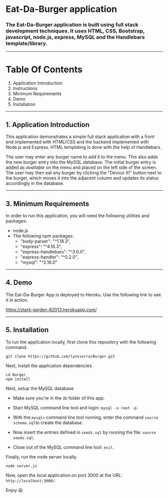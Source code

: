 # **Eat-Da-Burger application**
### The Eat-Da-Burger application is built using full stack development techniques. It uses HTML, CSS, Bootstrap, javascript, node.js, express, MySQL and the Handlebars template/library.

----------------

# **Table Of Contents**
1. Application Introduction
2. Instructions
3. Minimum Requirements
4. Demo
5. Installation

----------------

## **1. Application Introduction**
This application demonstrates a simple full stack application with a front end implemented with HTML/CSS and the backend implemented with Node.js and Express. HTML templating is done with the help of Handlebars.

The user may enter any burger name to add it to the menu. This also adds the new burger entry into the MySQL database. The initial burger entry is added as *available* on the menu and placed on the left side of the screen. The user may then eat any burger by clicking the "Devour It!" button next to the burger, which moves it into the adjacent column and updates its status accordingly in the database.

----------------

## **3. Minimum Requirements**
In order to run this application, you will need the following utilities and packages:
 * node.js
 * The following npm packages:
    * "body-parser": "^1.18.3",
    * "express": "^4.16.3",
    * "express-handlebars": "^3.0.0",
    * "express-handler": "^0.2.0",
    * "mysql": "^2.16.0"

----------------

## **4. Demo**

The Eat-Da-Burger App is deployed to Heroku. Use the following link to see it in action.

https://stark-garden-82013.herokuapp.com/

----------------

## **5. Installation**

To run the application locally, first clone this repository with the following command.

	git clone https://github.com/lynvierra/Burger.git
	
Next, install the application dependencies.

	cd Burger
	npm install

Next, setup the MySQL database

   * Make sure you're in the `db` folder of this app.

   * Start MySQL command line tool and login: `mysql -u root -p`.

   * With the `mysql>` command line tool running, enter the command `source schema.sql`to create the database.

   * Now insert the entries defined in `seeds.sql` by running the file: `source seeds.sql`.

   * Close out of the MySQL command line tool: `exit`.
	
Finally, run the node server locally.

	node server.js
	
Now, open the local application on port 3000 at the URL: `http://localhost:3000/`.

Enjoy :smiley: 
